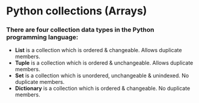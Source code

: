 # Python collections (Arrays)
### There are four collection data types in the Python programming language:
* __List__ is a collection which is ordered & changeable. Allows duplicate members.
* __Tuple__ is a collection which is ordered & unchangeable. Allows duplicate members.
* __Set__ is a collection which is unordered, unchangeable & unindexed. No duplicate members.
* __Dictionary__ is a collection which is ordered & changeable. No duplicate members.